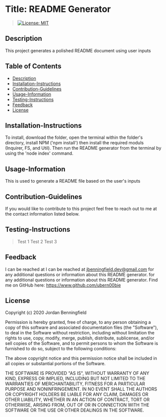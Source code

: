 
  # Title: README Generator
>[![License: MIT](https://img.shields.io/badge/License-MIT-blue.svg)](https://opensource.org/licenses/MIT)

  ## Description
  This project generates a polished README document using user inputs

  ## Table of Contents
  - [Description](#Description)
  - [Installation-Instructions](#Installation-Instructions)
  - [Contribution-Guidelines](#Contribution-Guidelines)
  - [Usage-Information](#Usage-Information)
  - [Testing-Instructions](#Testing-Instructions)
  - [Feedback](#Feedback)
  - [License](#License)


  ## Installation-Instructions
  To install, download the folder, open the terminal within the folder's directory, install NPM ('npm install') then install the required moduls (Inquirer, FS, and Util). Then run the README generator from the terminal by using the 'node index' command.

  ## Usage-Information
  This is used to generate a README file based on the user's inputs

  ## Contribution-Guidelines
  If you would like to contribute to this project feel free to reach out to me at the contact information listed below.

  ## Testing-Instructions
  
  >Test 1
  >Test 2
  >Test 3

  ## Feedback 
  I can be reached at I can be reached at jbenningfield.dev@gmail.com for any additional questions or information about this README generator. for any additional questions or information about this README generator.
  Find me on GitHub here: https://www.github.com/ubern00bie
  
  ## License
  Copyright (c) 2020 Jordan Benningfield

Permission is hereby granted, free of charge, to any person obtaining a copy
of this software and associated documentation files (the "Software"), to deal
in the Software without restriction, including without limitation the rights
to use, copy, modify, merge, publish, distribute, sublicense, and/or sell
copies of the Software, and to permit persons to whom the Software is
furnished to do so, subject to the following conditions:

The above copyright notice and this permission notice shall be included in all
copies or substantial portions of the Software.

THE SOFTWARE IS PROVIDED "AS IS", WITHOUT WARRANTY OF ANY KIND, EXPRESS OR
IMPLIED, INCLUDING BUT NOT LIMITED TO THE WARRANTIES OF MERCHANTABILITY,
FITNESS FOR A PARTICULAR PURPOSE AND NONINFRINGEMENT. IN NO EVENT SHALL THE
AUTHORS OR COPYRIGHT HOLDERS BE LIABLE FOR ANY CLAIM, DAMAGES OR OTHER
LIABILITY, WHETHER IN AN ACTION OF CONTRACT, TORT OR OTHERWISE, ARISING FROM,
OUT OF OR IN CONNECTION WITH THE SOFTWARE OR THE USE OR OTHER DEALINGS IN THE
SOFTWARE.
